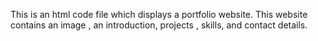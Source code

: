 This is an html code file which displays a portfolio website. This website contains an image , an introduction, projects , skills, and contact details.
